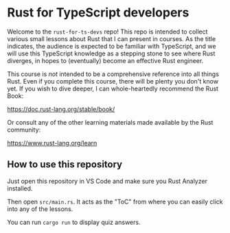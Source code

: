 # Rust for TypeScript developers

Welcome to the `rust-for-ts-devs` repo! This repo is intended to collect various
small lessons about Rust that I can present in courses. As the title indicates,
the audience is expected to be familiar with TypeScript, and we will use this
TypeScript knowledge as a stepping stone to see where Rust diverges, in hopes to
(eventually) become an effective Rust engineer.

This course is *not* intended to be a comprehensive reference into all things
Rust. Even if you complete this course, there will be plenty you don't know yet.
If you wish to dive deeper, I can whole-heartedly recommend the Rust Book:

  https://doc.rust-lang.org/stable/book/

Or consult any of the other learning materials made available by the Rust
community:

  https://www.rust-lang.org/learn

## How to use this repository

Just open this repository in VS Code and make sure you Rust Analyzer installed.

Then open `src/main.rs`. It acts as the "ToC" from where you can easily click
into any of the lessons.

You can run `cargo run` to display quiz answers.
